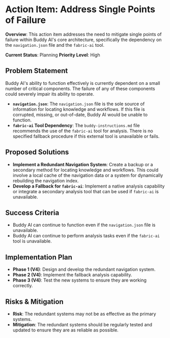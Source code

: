 # Action Item: Address Single Points of Failure

**Overview**: This action item addresses the need to mitigate single points of failure within Buddy AI's core architecture, specifically the dependency on the `navigation.json` file and the `fabric-ai` tool.

**Current Status**: Planning
**Priority Level**: High

## Problem Statement

Buddy AI's ability to function effectively is currently dependent on a small number of critical components. The failure of any of these components could severely impair its ability to operate.

- **`navigation.json`**: The `navigation.json` file is the sole source of information for locating knowledge and workflows. If this file is corrupted, missing, or out-of-date, Buddy AI would be unable to function.
- **`fabric-ai` Tool Dependency**: The `buddy-instructions.md` file recommends the use of the `fabric-ai` tool for analysis. There is no specified fallback procedure if this external tool is unavailable or fails.

## Proposed Solutions

- **Implement a Redundant Navigation System**: Create a backup or a secondary method for locating knowledge and workflows. This could involve a local cache of the navigation data or a system for dynamically rebuilding the navigation index.
- **Develop a Fallback for `fabric-ai`**: Implement a native analysis capability or integrate a secondary analysis tool that can be used if `fabric-ai` is unavailable.

## Success Criteria

- Buddy AI can continue to function even if the `navigation.json` file is unavailable.
- Buddy AI can continue to perform analysis tasks even if the `fabric-ai` tool is unavailable.

## Implementation Plan

- **Phase 1 (V4)**: Design and develop the redundant navigation system.
- **Phase 2 (V4)**: Implement the fallback analysis capability.
- **Phase 3 (V4)**: Test the new systems to ensure they are working correctly.

## Risks & Mitigation

- **Risk**: The redundant systems may not be as effective as the primary systems.
- **Mitigation**: The redundant systems should be regularly tested and updated to ensure they are as reliable as possible.
